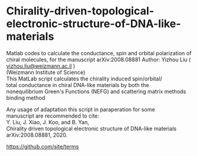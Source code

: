 # Chirality-driven-topological-electronic-structure-of-DNA-like-materials
Matlab codes to calculate the conductance, spin and orbital polarization of chiral molecules, for the manuscript arXiv:2008.08881
Author: Yizhou Liu   (  yizhou.liu@weizmann.ac.il )                 
         (Weizmann Institute of Science)                             
 This MatLab script calculates the chirality induced spin/orbital/   
 total conductance in chiral DNA-like materials by both the         
 nonequilibrium Green's Functions (NEFG) and scattering matrix methods
 binding method                                                      
                                                                    
 Any usage of adaptation this script in paraperation for some        
 manuscript are recommended to cite:                                
 Y. Liu, J. Xiao, J. Koo, and B. Yan,                                
 Chirality driven topological electronic structure of DNA-like materials
 arXiv:2008.08881, 2020.                                            
                                                    
https://github.com/site/terms
